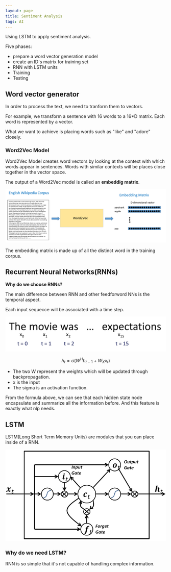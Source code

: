 ```yaml
---
layout: page
title: Sentiment Analysis
tags: AI
---
```


Using LSTM to apply sentiment analysis.

Five phases:

- prepare a word vector generation model
- create an ID's matrix for training set
- RNN with LSTM units
- Training
- Testing

## Word vector generator

In order to process the text, we need to tranform them to vectors.

For example, we transform a sentence with 16 words to a 16*D matrix. Each word is represented by a vector.

What we want to achieve is placing words such as "like"
and "adore" closely.

### Word2Vec Model

Word2Vec Model creates word vectors by looking at the context with which words appear in sentences. Words with similar contexts will be places close together in the vector space.

The output of a Word2Vec model is called an **embeddig matrix**.

![embedding matrix](/images/Sentiment_Analysis/SentimentAnalysis3.png)

The embedding matrix is made up of all the distinct word in the training corpus. 

## Recurrent Neural Networks(RNNs)

**Why do we choose RNNs?**

The main difference between RNN and other feedforword NNs is the temporal aspect.

Each input sequecce will be associated with a time step.

![time step](/images/Sentiment_Analysis/SentimentAnalysis18.png)

$$h_t = \sigma(W^Hh_{t-1}+W_Xx_t)$$

- The two W represent the weights which will be updated through backpropagation.
- x is the input
- The sigma is an activation function.

From the formula above, we can see that each hidden state node encapsulate and summarize all the information before. And this feature is exactly what nlp needs.

## LSTM

LSTM(Long Short Term Memory Units) are modules that you can place inside of a RNN.

![LSTMs](/images/Sentiment_Analysis/SentimentAnalysis10.png)

### Why do we need LSTM?

RNN is so simple that it's not capable of handling complex information.

